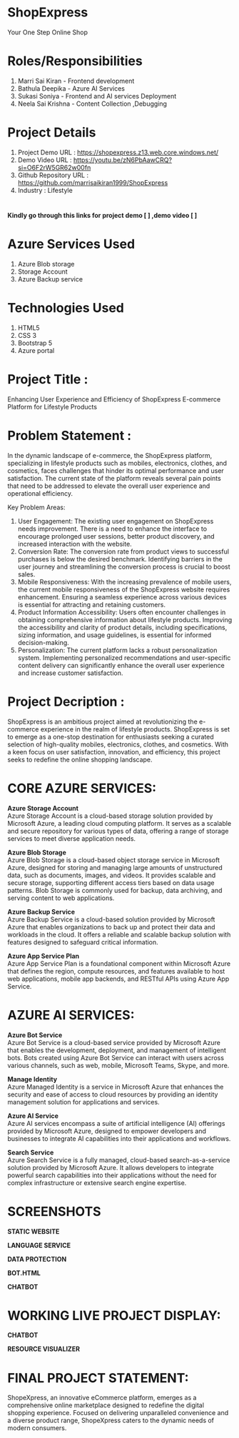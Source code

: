 # ShopExpress
Your One Step Online Shop
# Roles/Responsibilities
  1. Marri Sai Kiran    - Frontend development
  2. Bathula Deepika    - Azure AI Services
  3. Sukasi Soniya      - Frontend and AI services Deployment
  4. Neela Sai Krishna  - Content Collection ,Debugging
# Project Details 
1. Project Demo URL      : https://shopexpress.z13.web.core.windows.net/
2. Demo Video URL        : https://youtu.be/zN6PbAawCRQ?si=O6F2rW5GR62w00fn
3. Github Repository URL : https://github.com/marrisaikiran1999/ShopExpress
4. Industry              : Lifestyle     
# 
**Kindly go through this links for project demo [  ]  ,demo video [  ]**
# Azure Services Used 
  1. Azure Blob storage
  1. Storage Account
  1. Azure Backup service

# Technologies Used
   1.	HTML5
   2.	CSS 3
   3.	Bootstrap 5
   4.	Azure portal
# Project Title :
Enhancing User Experience and Efficiency of ShopExpress E-commerce Platform for Lifestyle Products
# Problem Statement :
In the dynamic landscape of e-commerce, the ShopExpress platform, specializing in lifestyle products such as mobiles, electronics, clothes, and cosmetics, faces challenges that hinder its optimal performance and user satisfaction. The current state of the platform reveals several pain points that need to be addressed to elevate the overall user experience and operational efficiency.

Key Problem Areas:

1. User Engagement: The existing user engagement on ShopExpress needs improvement. There is a need to enhance the interface to encourage prolonged user sessions, better product discovery, and increased interaction with the website.
2. Conversion Rate: The conversion rate from product views to successful purchases is below the desired benchmark. Identifying barriers in the user journey and streamlining the conversion process is crucial to boost sales.
3. Mobile Responsiveness: With the increasing prevalence of mobile users, the current mobile responsiveness of the ShopExpress website requires enhancement. Ensuring a seamless experience across various devices is essential for attracting and retaining customers.
4. Product Information Accessibility: Users often encounter challenges in obtaining comprehensive information about lifestyle products. Improving the accessibility and clarity of product details, including specifications, sizing information, and usage guidelines, is essential for informed decision-making.
5. Personalization: The current platform lacks a robust personalization system. Implementing personalized recommendations and user-specific content delivery can significantly enhance the overall user experience and increase customer satisfaction.

# Project Decription :

ShopExpress is an ambitious project aimed at revolutionizing the e-commerce experience in the realm of lifestyle products. ShopExpress is set to emerge as a one-stop destination for enthusiasts seeking a curated selection of high-quality mobiles, electronics, clothes, and cosmetics. With a keen focus on user satisfaction, innovation, and efficiency, this project seeks to redefine the online shopping landscape.

# CORE AZURE SERVICES:

**Azure Storage Account**<br>
Azure Storage Account is a cloud-based storage solution provided by Microsoft Azure, a leading cloud computing platform. It serves as a scalable and secure repository for various types of data, offering a range of storage services to meet diverse application needs.<br>


**Azure Blob Storage**<br>
 Azure Blob Storage is a cloud-based object storage service in Microsoft Azure, designed for storing and managing large amounts of unstructured data, such as documents, images, and videos. It provides scalable and secure storage, supporting different access tiers based on data usage patterns. Blob Storage is commonly used for backup, data archiving, and serving content to web applications.<br>
 
 
 
**Azure Backup Service**<br>
Azure Backup Service is a cloud-based solution provided by Microsoft Azure that enables organizations to back up and protect their data and workloads in the cloud. It offers a reliable and scalable backup solution with features designed to safeguard critical information.<br>


**Azure App Service Plan**<br>
Azure App Service Plan is a foundational component within Microsoft Azure that defines the region, compute resources, and features available to host web applications, mobile app backends, and RESTful APIs using Azure App Service.<br>


# AZURE AI SERVICES:
**Azure Bot Service**<br>
Azure Bot Service is a cloud-based service provided by Microsoft Azure that enables the development, deployment, and management of intelligent bots. Bots created using Azure Bot Service can interact with users across various channels, such as web, mobile, Microsoft Teams, Skype, and more.<br>

**Manage Identity**<br>
Azure Managed Identity is a service in Microsoft Azure that enhances the security and ease of access to cloud resources by providing an identity management solution for applications and services.<br>

**Azure AI Service**<br>
Azure AI services encompass a suite of artificial intelligence (AI) offerings provided by Microsoft Azure, designed to empower developers and businesses to integrate AI capabilities into their applications and workflows.<br>

**Search Service**<br>
Azure Search Service is a fully managed, cloud-based search-as-a-service solution provided by Microsoft Azure. It allows developers to integrate powerful search capabilities into their applications without the need for complex infrastructure or extensive search engine expertise.<br>



# SCREENSHOTS

**STATIC WEBSITE**

**LANGUAGE SERVICE**

**DATA PROTECTION**

**BOT.HTML**

**CHATBOT**

# WORKING LIVE PROJECT DISPLAY:


**CHATBOT**

**RESOURCE VISUALIZER**

# FINAL PROJECT STATEMENT:

ShopeXpress, an innovative eCommerce platform, emerges as a comprehensive online marketplace designed to redefine the digital shopping experience. Focused on delivering unparalleled convenience and a diverse product range, ShopeXpress caters to the dynamic needs of modern consumers.
